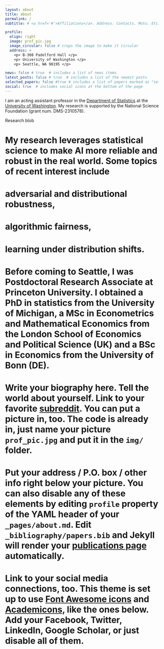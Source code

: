```yaml
---
layout: about
title: about
permalink: /
subtitle: # <a href='#'>Affiliations</a>. Address. Contacts. Moto. Etc.

profile:
  align: right
  image: prof_pic.jpg
  image_circular: false # crops the image to make it circular
  address: >
    <p> B-308 Padelford Hall </p> 
    <p> University of Washington </p>
    <p> Seattle, WA 98195 </p>

news: false # true  # includes a list of news items
latest_posts: false # true  # includes a list of the newest posts
selected_papers: false #true # includes a list of papers marked as "selected={true}"
social: true  # includes social icons at the bottom of the page
---
```


I am an acting assistant professor in the [Department of Statistics](https://stat.uw.edu) at the [University of Washington](https://www.washington.edu). My research is supported by the National Science Foundation (grant num. DMS-2310578).

Research blob

# My research leverages statistical science to make AI more reliable and robust in the real world. Some topics of recent interest include

# adversarial and distributional robustness,
# algorithmic fairness,
# learning under distribution shifts.
# Before coming to Seattle, I was Postdoctoral Research Associate at Princeton University. I obtained a PhD in statistics from the University of Michigan, a MSc in Econometrics and Mathematical Economics from the London School of Economics and Political Science (UK) and a BSc in Economics from the University of Bonn (DE).



# Write your biography here. Tell the world about yourself. Link to your favorite [subreddit](http://reddit.com). You can put a picture in, too. The code is already in, just name your picture `prof_pic.jpg` and put it in the `img/` folder.
# Put your address / P.O. box / other info right below your picture. You can also disable any of these elements by editing `profile` property of the YAML header of your `_pages/about.md`. Edit `_bibliography/papers.bib` and Jekyll will render your [publications page](/al-folio/publications/) automatically.
# Link to your social media connections, too. This theme is set up to use [Font Awesome icons](http://fortawesome.github.io/Font-Awesome/) and [Academicons](https://jpswalsh.github.io/academicons/), like the ones below. Add your Facebook, Twitter, LinkedIn, Google Scholar, or just disable all of them.
